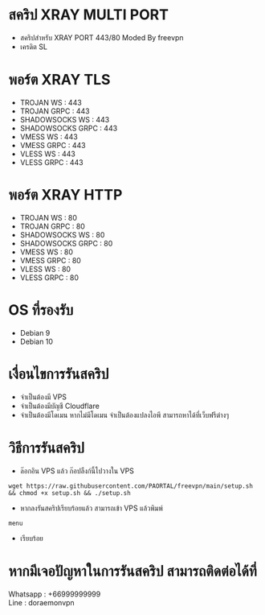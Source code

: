 <p align="center">

# สคริป XRAY MULTI PORT 
- สคริปสำหรับ  XRAY PORT 443/80 Moded By freevpn 
- เครดิต  SL
  
# พอร์ต XRAY TLS
- TROJAN WS        : 443
- TROJAN GRPC      : 443
- SHADOWSOCKS WS   : 443
- SHADOWSOCKS GRPC : 443
- VMESS WS         : 443
- VMESS GRPC       : 443
- VLESS WS         : 443
- VLESS GRPC       : 443

# พอร์ต XRAY HTTP
- TROJAN WS        : 80
- TROJAN GRPC      : 80
- SHADOWSOCKS WS   : 80
- SHADOWSOCKS GRPC : 80
- VMESS WS         : 80
- VMESS GRPC       : 80
- VLESS WS         : 80
- VLESS GRPC       : 80

# OS ที่รองรับ
- Debian 9 
- Debian 10


# เงื่อนไขการรันสคริป
- จำเป็นต้องมี VPS
- จำเป็นต้องมีบัญชี Cloudflare
- จำเป็นต้องมีโดเมน หากไม่มีโดเมน จำเป็นต้องแปลงไอพี สามารถหาได้ที่เว็บฟรีต่างๆ

# วิธีการรันสคริป
- ล๊อกอิน VPS แล้ว ก๊อปลืงก์นี้ไปวางใน VPS
```
wget https://raw.githubusercontent.com/PAORTAL/freevpn/main/setup.sh && chmod +x setup.sh && ./setup.sh
```
- หากลงรันสคริปเรียบร้อยแล้ว สามารถเข้า VPS แล้วพิมพ์

```
menu
```
- เรียบร้อย

# หากมีเจอปัญหาในการรันสคริป สามารถติดต่อได้ที่ 
Whatsapp : +66999999999  
Line : doraemonvpn
